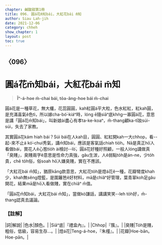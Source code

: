 ```yaml
---
chapter: 鹹酸甜第1冊
title: 096. 圓á花m̄知bái，大紅花bái m̄知
author: Siau Lah-jih
date: 2021-12-06
category: chheh
show_chapter: 1
layout: post
toc: true
---
```

  
## 〈096〉
# 圓á花m̄知bái，大紅花bái m̄知
>**Îⁿ-á-hoe m̄-chai bái, tōa-âng-hoe bái m̄-chai**

圓á花是一種草花，無大欉，花蕊圓圓，kah紅圓á平大粒，色水紅紅，紅kah圓，是充滿喜氣ê色tì，所以嫁cha-bó͘-kiáⁿ時，lóng ē隨siāⁿ底khǹg一寡圓á花，意思是講「圓á花m̄知bái」，叫新娘ài盡心有孝ta-ke-koaⁿ，m̄-thang顧ka-tī妝súi-súi，失去了家教。

其實圓á花kám hiah bái？Súi bái在人kah目，圓圓、紅紅開kah一大chhop，看--起-來不止á kó͘-chui秀氣，講m̄知bái，應該是客氣話chiah tio̍h。Nā是真正hō͘人看做bái，賞花人ê心態tio̍h ài檢討--lò͘，圓á花好種好照顧，一般人lóng講做真「臭賤」，臭賤兩字ê意思是性命力真強，gâu生湠，人ê弱點to̍h是án-ne，少to̍h貴，chē to̍h俗，俗soah hō͘人嫌臭賤，實在不應該。

「大紅花bái m̄知」，猶原kāng款意思，大紅花to̍h是燈á花ê一種，花瓣彎度khah少，khah無sêng燈籃，是圍籬笆ê好材料，mā是chiâⁿ好管理，葉青翠koh足gâu開花，結果mā是hō͘人看做賤，實在chiâⁿ m̄值。

「圓á花m̄知bái，大紅花bái m̄知」，當做kò͘謙話，講講笑笑--leh to̍h好，m̄-thang認真去議論。


### 【註解】

|詞|解說|
|色水|顏色。|
|Siāⁿ底|『禮盒內』。|
|Chhop|『簇』。|
|臭賤|To̍h是賤，粗俗，低級，容易生存…。|
|燈á花|Teng-á-hoe，『朱槿』。|
|花瓣|Hoe-bān。Hoe-pān。|
